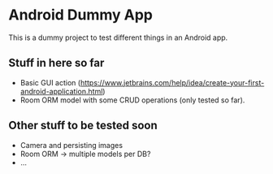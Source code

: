 # Android Dummy App

This is a dummy project to test different things in an Android app.

## Stuff in here so far

- Basic GUI action (https://www.jetbrains.com/help/idea/create-your-first-android-application.html)
- Room ORM model with some CRUD operations (only tested so far).

## Other stuff to be tested soon

- Camera and persisting images
- Room ORM -> multiple models per DB?
- ...

